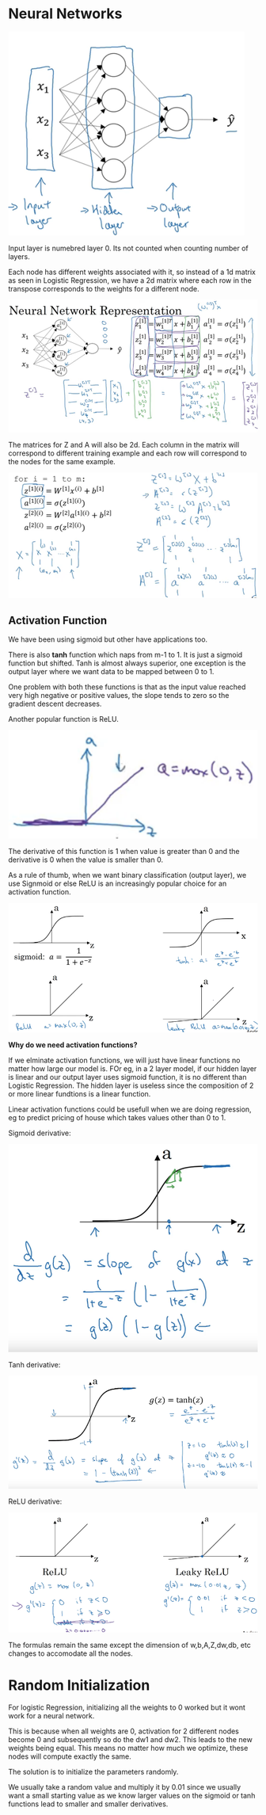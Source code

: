 # Neural Networks

![Neural Network](/Notes/4.%20Neural%20Networks/Neural%20Netwrok.png)

Input layer is numebred layer 0. Its not counted when counting number of layers.

Each node has different weights associated with it, so instead of a 1d matrix as seen in Logistic Regression, we have a 2d matrix where each row in the transpose corresponds to the weights for a different node.

![Weights matix](/Notes/4.%20Neural%20Networks/Weights%20matrix.png)

The matrices for Z and A will also be 2d. Each column in the matrix will correspond to different training example and each row will correspond to the nodes for the same example.

![Z and A 2d matrix](/Notes/4.%20Neural%20Networks/Z%20and%20A%20matrices.png)

## Activation Function

We have been using sigmoid but other have applications too.

There is also **tanh** function which naps from m-1 to 1. It is just a sigmoid function but shifted.
Tanh is almost always superior, one exception is the output layer where we want data to be mapped between 0 to 1.

One problem with both these functions is that as the input value reached very high negative or positive values, the slope tends to zero so the gradient descent decreases.

Another popular function is ReLU.

![ReLU](/Notes/4.%20Neural%20Networks/ReLU.png)

The derivative of this function is 1 when value is greater than 0 and the derivative is 0 when the value is smaller than 0.

As a rule of thumb, when we want binary classification (output layer), we use Signmoid or else ReLU is an increasingly popular choice for an activation function.

![Activation Functions](/Notes/4.%20Neural%20Networks/Activation%20functions.png)


**Why do we need activation functions?**

If we elminate activation functions, we will just have linear functions no matter how large our model is. FOr eg, in a 2 layer model, if our hidden layer is linear and our output layer uses sigmoid function, it is no different than Logistic Regression. The hidden layer is useless since the composition of 2 or more linear fundtions is a linear function.

Linear activation functions could be usefull when we are doing regression, eg to predict pricing of house which takes values other than 0 to 1.

Sigmoid derivative:

![SIgmoid Derivative](/Notes/4.%20Neural%20Networks/Sigmoid%20Derivative.png)

Tanh derivative:

![Tanh Derivative](/Notes/4.%20Neural%20Networks/tanh%20derivative.png)

ReLU derivative:

![ReLU derivative](/Notes/4.%20Neural%20Networks/ReLU%20derivative.png)


The formulas remain the same except the dimension of w,b,A,Z,dw,db, etc changes to accomodate all the nodes.

# Random Initialization

For logistic Regression, initializing all the weights to 0 worked but it wont work for a neural network.

This is because when all weights are 0, activation for 2 different nodes become 0 and subsequently so do the dw1 and dw2. This leads to the new weights being equal. This means no matter how much we optimize, these nodes will compute exactly the same.

The solution is to initialize the parameters randomly.

We usually take a random value and multiply it by 0.01 since we usually want a small starting value as we know larger values on the sigmoid or tanh functions lead to smaller and smaller derivatives.